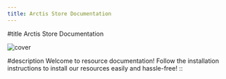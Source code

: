 ```yaml
---
title: Arctis Store Documentation
---
```


#title
Arctis Store Documentation

![cover](/cover.png)

#description
Welcome to resource documentation! Follow the installation instructions to install our resources easily and hassle-free!
::
